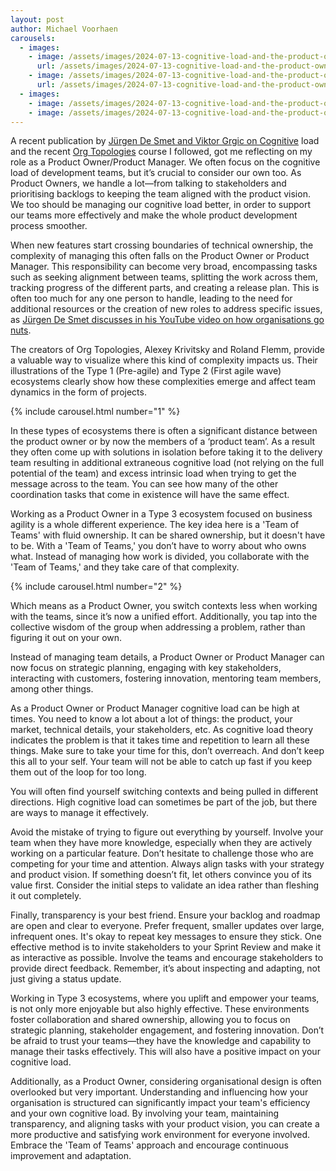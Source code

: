 ```yaml
---
layout: post
author: Michael Voorhaen
carousels:
  - images: 
    - image: /assets/images/2024-07-13-cognitive-load-and-the-product-owner/type1.png
      url: /assets/images/2024-07-13-cognitive-load-and-the-product-owner/type1.png
    - image: /assets/images/2024-07-13-cognitive-load-and-the-product-owner/type2.png
      url: /assets/images/2024-07-13-cognitive-load-and-the-product-owner/type1.png
  - images: 
    - image: /assets/images/2024-07-13-cognitive-load-and-the-product-owner/type3.png
    - image: /assets/images/2024-07-13-cognitive-load-and-the-product-owner/team-of-teams.jpg
---
```

A recent publication by [Jürgen De Smet and Viktor Grgic on Cognitive][1] load and the recent [Org Topologies][2] course I followed, got me reflecting on my role as a Product Owner/Product Manager. We often focus on the cognitive load of development teams, but it’s crucial to consider our own too. As Product Owners, we handle a lot—from talking to stakeholders and prioritising backlogs to keeping the team aligned with the product vision. We too should be managing our cognitive load better, in order to support our teams more effectively and make the whole product development process smoother.

When new features start crossing boundaries of technical ownership, the complexity of managing this often falls on the Product Owner or Product Manager. This responsibility can become very broad, encompassing tasks such as seeking alignment between teams, splitting the work across them, tracking progress of the different parts, and creating a release plan. This is often too much for any one person to handle, leading to the need for additional resources or the creation of new roles to address specific issues, as [Jürgen De Smet discusses in his YouTube video on how organisations go nuts][3].

The creators of Org Topologies, Alexey Krivitsky and Roland Flemm, provide a valuable way to visualize where this kind of complexity impacts us. Their illustrations of the Type 1 (Pre-agile) and Type 2 (First agile wave) ecosystems clearly show how these complexities emerge and affect team dynamics in the form of projects.

{% include carousel.html number="1" %}

In these types of ecosystems there is often a significant distance between the product owner or by now the members of a ‘product team’. As a result they often come up with solutions in isolation before taking it to the delivery team resulting in additional extraneous cognitive load (not relying on the full potential of the team) and excess intrinsic load when trying to get the message across to the team. You can see how many of the other coordination tasks that come in existence will have the same effect. 

Working as a Product Owner in a Type 3 ecosystem focused on business agility is a whole different experience. The key idea here is a 'Team of Teams' with fluid ownership. It can be shared ownership, but it doesn't have to be. With a 'Team of Teams,' you don’t have to worry about who owns what. Instead of managing how work is divided, you collaborate with the 'Team of Teams,' and they take care of that complexity.

{% include carousel.html number="2" %}

Which means as a Product Owner, you switch contexts less when working with the teams, since it’s now a unified effort. Additionally, you tap into the collective wisdom of the group when addressing a problem, rather than figuring it out on your own.

Instead of managing team details, a Product Owner or Product Manager can now focus on strategic planning, engaging with key stakeholders, interacting with customers, fostering innovation, mentoring team members, among other things.

As a Product Owner or Product Manager cognitive load can be high at times.  You need to know a lot about a lot of things: the product, your market, technical details, your stakeholders, etc. As cognitive load theory indicates the problem is that it takes time and repetition to learn all these things. Make sure to take your time for this, don’t overreach. And don’t keep this all to your self. Your team will not be able to catch up fast if you keep them out of the loop for too long. 

You will often find yourself switching contexts and being pulled in different directions. High cognitive load can sometimes be part of the job, but there are ways to manage it effectively.

Avoid the mistake of trying to figure out everything by yourself. Involve your team when they have more knowledge, especially when they are actively working on a particular feature. Don’t hesitate to challenge those who are competing for your time and attention. Always align tasks with your strategy and product vision. If something doesn’t fit, let others convince you of its value first. Consider the initial steps to validate an idea rather than fleshing it out completely.

Finally, transparency is your best friend. Ensure your backlog and roadmap are open and clear to everyone. Prefer frequent, smaller updates over large, infrequent ones. It's okay to repeat key messages to ensure they stick. One effective method is to invite stakeholders to your Sprint Review and make it as interactive as possible. Involve the teams and encourage stakeholders to provide direct feedback. Remember, it’s about inspecting and adapting, not just giving a status update.

Working in Type 3 ecosystems, where you uplift and empower your teams, is not only more enjoyable but also highly effective. These environments foster collaboration and shared ownership, allowing you to focus on strategic planning, stakeholder engagement, and fostering innovation. Don’t be afraid to trust your teams—they have the knowledge and capability to manage their tasks effectively. This will also have a positive impact on your cognitive load.

Additionally, as a Product Owner, considering organisational design is often overlooked but very important. Understanding and influencing how your organisation is structured can significantly impact your team's efficiency and your own cognitive load. By involving your team, maintaining transparency, and aligning tasks with your product vision, you can create a more productive and satisfying work environment for everyone involved. Embrace the 'Team of Teams' approach and encourage continuous improvement and adaptation.

[1]: https://learnhow.simplification.works/p/cognitive-load
[2]: https://orgtopologies.com/
[3]: https://www.youtube.com/watch?v=aOcUV3_K3G4
